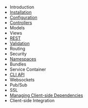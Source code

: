 
* Introduction
* [Installation](/documentation/installation.html)
* [Configuration](/documentation/configuration.html)
* [Controllers](/documentation/controllers.html)
* Models
* Views
* [REST](/documentation/rest.html)
* [Validation](/documentation/validation.html)
* Routing
* Security
* [Namespaces](/documentation/namespaces.html)
* Bundles
* Service Container
* [CLI API](/documentation/cli.html)
* Websockets
* Pub/Sub
* SSL
* [Managing Client-side Dependencies](/documentation/client-side-dependencies.html)
* Client-side Integration